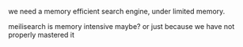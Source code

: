 we need a memory efficient search engine, under limited memory.

meilisearch is memory intensive maybe? or just because we have not properly mastered it
